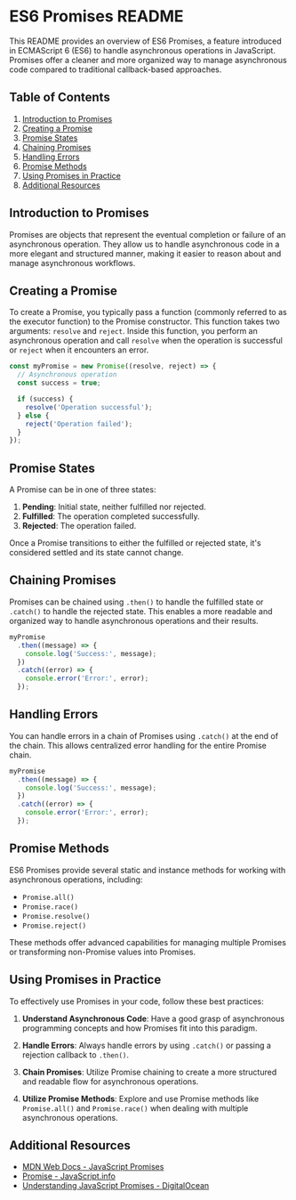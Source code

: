 # ES6 Promises README

This README provides an overview of ES6 Promises, a feature introduced in ECMAScript 6 (ES6) to handle asynchronous operations in JavaScript. Promises offer a cleaner and more organized way to manage asynchronous code compared to traditional callback-based approaches.

## Table of Contents

1. [Introduction to Promises](#introduction-to-promises)
2. [Creating a Promise](#creating-a-promise)
3. [Promise States](#promise-states)
4. [Chaining Promises](#chaining-promises)
5. [Handling Errors](#handling-errors)
6. [Promise Methods](#promise-methods)
7. [Using Promises in Practice](#using-promises-in-practice)
8. [Additional Resources](#additional-resources)

## Introduction to Promises

Promises are objects that represent the eventual completion or failure of an asynchronous operation. They allow us to handle asynchronous code in a more elegant and structured manner, making it easier to reason about and manage asynchronous workflows.

## Creating a Promise

To create a Promise, you typically pass a function (commonly referred to as the executor function) to the Promise constructor. This function takes two arguments: `resolve` and `reject`. Inside this function, you perform an asynchronous operation and call `resolve` when the operation is successful or `reject` when it encounters an error.

```javascript
const myPromise = new Promise((resolve, reject) => {
  // Asynchronous operation
  const success = true;

  if (success) {
    resolve('Operation successful');
  } else {
    reject('Operation failed');
  }
});
```

## Promise States

A Promise can be in one of three states:

1. **Pending**: Initial state, neither fulfilled nor rejected.
2. **Fulfilled**: The operation completed successfully.
3. **Rejected**: The operation failed.

Once a Promise transitions to either the fulfilled or rejected state, it's considered settled and its state cannot change.

## Chaining Promises

Promises can be chained using `.then()` to handle the fulfilled state or `.catch()` to handle the rejected state. This enables a more readable and organized way to handle asynchronous operations and their results.

```javascript
myPromise
  .then((message) => {
    console.log('Success:', message);
  })
  .catch((error) => {
    console.error('Error:', error);
  });
```

## Handling Errors

You can handle errors in a chain of Promises using `.catch()` at the end of the chain. This allows centralized error handling for the entire Promise chain.

```javascript
myPromise
  .then((message) => {
    console.log('Success:', message);
  })
  .catch((error) => {
    console.error('Error:', error);
  });
```

## Promise Methods

ES6 Promises provide several static and instance methods for working with asynchronous operations, including:

- `Promise.all()`
- `Promise.race()`
- `Promise.resolve()`
- `Promise.reject()`

These methods offer advanced capabilities for managing multiple Promises or transforming non-Promise values into Promises.

## Using Promises in Practice

To effectively use Promises in your code, follow these best practices:

1. **Understand Asynchronous Code**: Have a good grasp of asynchronous programming concepts and how Promises fit into this paradigm.

2. **Handle Errors**: Always handle errors by using `.catch()` or passing a rejection callback to `.then()`.

3. **Chain Promises**: Utilize Promise chaining to create a more structured and readable flow for asynchronous operations.

4. **Utilize Promise Methods**: Explore and use Promise methods like `Promise.all()` and `Promise.race()` when dealing with multiple asynchronous operations.

## Additional Resources

- [MDN Web Docs - JavaScript Promises](https://developer.mozilla.org/en-US/docs/Web/JavaScript/Reference/Global_Objects/Promise)
- [Promise - JavaScript.info](https://javascript.info/promise-basics)
- [Understanding JavaScript Promises - DigitalOcean](https://www.digitalocean.com/community/tutorial_series/understanding-javascript-promises)
